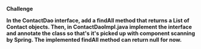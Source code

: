 <b>Challenge<b>
<p>In the ContactDao interface, add a findAll method that returns a List of Contact objects. Then, in ContactDaoImpl.java implement the interface and annotate the class so that's it's picked up with component scanning by Spring. The implemented findAll method can return null for now.</p>
